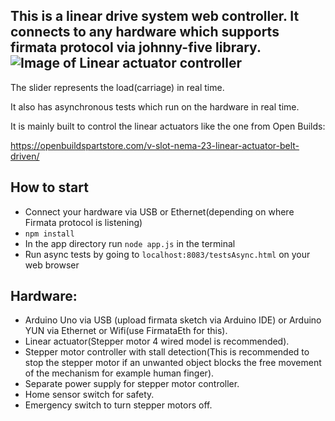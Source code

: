 This is a linear drive system web controller.
It connects to any hardware which supports firmata protocol via johnny-five library.
![Image of Linear actuator controller](https://user-images.githubusercontent.com/10161605/69553378-13a42380-0fdb-11ea-8225-599cee14f61b.png)
-------
The slider represents the load(carriage) in real time.

It also has asynchronous tests which run on the hardware in real time.

It is mainly built to control the linear actuators like the one from Open Builds:

https://openbuildspartstore.com/v-slot-nema-23-linear-actuator-belt-driven/

## How to start
- Connect your hardware via USB or Ethernet(depending on where Firmata protocol is listening)
- `npm install` 
- In the app directory run `node app.js` in the terminal
- Run async tests by going to `localhost:8083/testsAsync.html` on your web browser

## Hardware:

- Arduino Uno via USB (upload firmata sketch via Arduino IDE) or Arduino YUN via Ethernet or Wifi(use FirmataEth for this).
- Linear actuator(Stepper motor 4 wired model is recommended).
- Stepper motor controller with stall detection(This is recommended to stop the stepper motor if an unwanted object blocks the free movement of the mechanism for example human finger).
- Separate power supply for stepper motor controller.
- Home sensor switch for safety.
- Emergency switch to turn stepper motors off.


